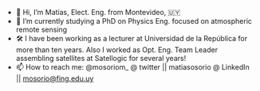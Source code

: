 - 👋 Hi, I’m Matías, Elect. Eng. from Montevideo, 🇺🇾
- 🌱 I’m currently studying a PhD on Physics Eng. focused on atmospheric remote sensing
- 🛠️ I have been working as a lecturer at Universidad de la República for more than ten years. Also I worked as Opt. Eng. Team Leader assembling satellites at Satellogic for several years!
- 📫 How to reach me: @mosoriom_ @ twitter || matiasosorio @ LinkedIn || mosorio@fing.edu.uy

<!---
matusuy/matusuy is a ✨ special ✨ repository because its `README.md` (this file) appears on your GitHub profile.
You can click the Preview link to take a look at your changes.
--->
